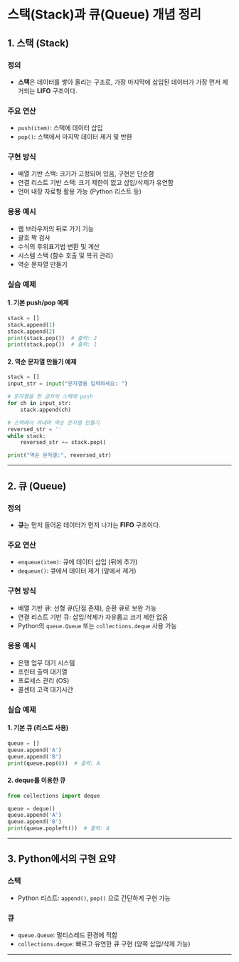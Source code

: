 # 스택(Stack)과 큐(Queue) 개념 정리

## 1. 스택 (Stack)

### 정의
- **스택**은 데이터를 쌓아 올리는 구조로, 가장 마지막에 삽입된 데이터가 가장 먼저 제거되는 **LIFO** 구조이다.

### 주요 연산
- `push(item)`: 스택에 데이터 삽입
- `pop()`: 스택에서 마지막 데이터 제거 및 반환

### 구현 방식
- 배열 기반 스택: 크기가 고정되어 있음, 구현은 단순함
- 연결 리스트 기반 스택: 크기 제한이 없고 삽입/삭제가 유연함
- 언어 내장 자료형 활용 가능 (Python 리스트 등)

### 응용 예시
- 웹 브라우저의 뒤로 가기 기능
- 괄호 짝 검사
- 수식의 후위표기법 변환 및 계산
- 시스템 스택 (함수 호출 및 복귀 관리)
- 역순 문자열 만들기

### 실습 예제

#### 1. 기본 push/pop 예제
```python
stack = []
stack.append(1)
stack.append(2)
print(stack.pop())  # 출력: 2
print(stack.pop())  # 출력: 1
```

#### 2. 역순 문자열 만들기 예제
```python
stack = []
input_str = input("문자열을 입력하세요: ")

# 문자열을 한 글자씩 스택에 push
for ch in input_str:
    stack.append(ch)

# 스택에서 꺼내며 역순 문자열 만들기
reversed_str = ''
while stack:
    reversed_str += stack.pop()

print("역순 문자열:", reversed_str)
```

---

## 2. 큐 (Queue)

### 정의
- **큐**는 먼저 들어온 데이터가 먼저 나가는 **FIFO** 구조이다.

### 주요 연산
- `enqueue(item)`: 큐에 데이터 삽입 (뒤에 추가)
- `dequeue()`: 큐에서 데이터 제거 (앞에서 제거)

### 구현 방식
- 배열 기반 큐: 선형 큐(단점 존재), 순환 큐로 보완 가능
- 연결 리스트 기반 큐: 삽입/삭제가 자유롭고 크기 제한 없음
- Python의 `queue.Queue` 또는 `collections.deque` 사용 가능

### 응용 예시
- 은행 업무 대기 시스템
- 프린터 출력 대기열
- 프로세스 관리 (OS)
- 콜센터 고객 대기시간

### 실습 예제

#### 1. 기본 큐 (리스트 사용)
```python
queue = []
queue.append('A')
queue.append('B')
print(queue.pop(0))  # 출력: A
```

#### 2. deque를 이용한 큐
```python
from collections import deque

queue = deque()
queue.append('A')
queue.append('B')
print(queue.popleft())  # 출력: A
```

---

## 3. Python에서의 구현 요약

### 스택
- Python 리스트: `append()`, `pop()` 으로 간단하게 구현 가능

### 큐
- `queue.Queue`: 멀티스레드 환경에 적합
- `collections.deque`: 빠르고 유연한 큐 구현 (양쪽 삽입/삭제 가능)

---


